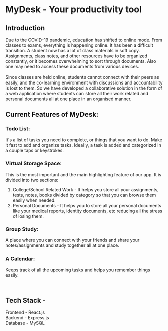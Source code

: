 # MyDesk - Your productivity tool


## Introduction
Due to the COVID-19 pandemic, education has shifted to online mode. From classes to exams, everything is happening online. It has been a difficult transition.
A student now has a lot of class materials in soft copy. Assignments, class notes, and other resources have to be organized constantly, or it becomes overwhelming to sort through documents. Also one may need to access these documents from various devices.
<br><br>
Since classes are held online, students cannot connect with their peers as easily, and the co-learning environment with discussions and accountability is lost to them.
So we have developed a collaborative solution in the form of a web application where students can store all their work related and personal documents all at one place in an organised manner. 



## Current Features of MyDesk:

### Todo List: 
It's a list of tasks you need to complete, or things that you want to do. Make it fast to add and organize tasks. Ideally, a task is added and categorized in a couple taps or keystrokes.

### Virtual Storage Space:
This is the most important and the main highlighting feature of our app. It is divided into two sections:
1. College/School Related Work - It helps you store all your assignments, tests, notes, books divided by category so that you can browse them easily when needed.
2. Personal Documents - It helps you to store all your personal documents like your medical reports, identity documents, etc reducing all the stress of losing them.

### Group Study: 
A place where you can connect with your friends and share your notes/assignments and study together all at one place.

### A Calendar:
Keeps track of all the upcoming tasks and helps you remember things easily.

<br>

## Tech Stack -
Frontend - React.js <br>
Backend - Express.js <br>
Database - MySQL <br>
